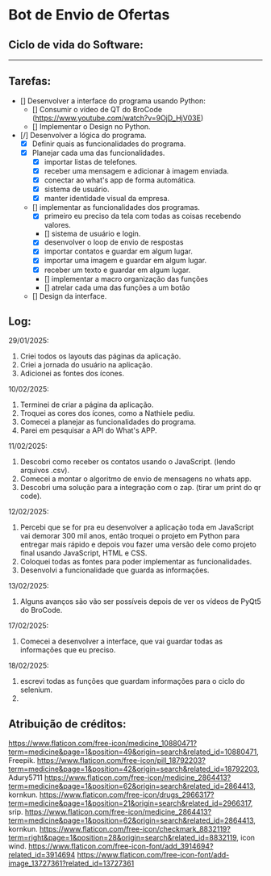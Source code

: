 # Bot de Envio de Ofertas

## Ciclo de vida do Software:


***
## Tarefas:
- [] Desenvolver a interface do programa usando Python:
	- [] Consumir o vídeo de QT do BroCode (https://www.youtube.com/watch?v=9OjD_HjV03E)
	- [] Implementar o Design no Python.
- [/] Desenvolver a lógica do programa.
	- [x] Definir quais as funcionalidades do programa.
	- [x] Planejar cada uma das funcionalidades.
		-[x] importar listas de telefones.
		-[x] receber uma mensagem e adicionar à imagem enviada.
		-[x] conectar ao what's app de forma automática.
		-[x] sistema de usuário.
		-[x] manter identidade visual da empresa.
	- [] implementar as funcionalidades dos programas.
		- [x] primeiro eu preciso da tela com todas as coisas recebendo valores.
		- [] sistema de usuário e login.
		- [x] desenvolver o loop de envio de respostas
		- [x] importar contatos e guardar em algum lugar.
		- [x] importar uma imagem e guardar em algum lugar.
		- [x] receber um texto e guardar em algum lugar.
		- [] implementar a macro organização das funções
		- [] atrelar cada uma das funções a um botão
	- [] Design da interface.
## Log:
29/01/2025:
1. Criei todos os layouts das páginas da aplicação.
2. Criei a jornada do usuário na aplicação. 
3. Adicionei as fontes dos ícones.

10/02/2025:
1. Terminei de criar a página da aplicação.
2. Troquei as cores dos ícones, como a Nathiele pediu.
3. Comecei a planejar as funcionalidades do programa.
4. Parei em pesquisar a API do What's APP.

11/02/2025:
1. Descobri como receber os contatos usando o JavaScript. (lendo arquivos .csv).
2. Comecei a montar o algoritmo de envio de mensagens no whats app.
3. Descobri uma solução para a integração com o zap. (tirar um print do qr code).

12/02/2025:
1. Percebi que se for pra eu desenvolver a aplicação toda em JavaScript vai demorar 300 mil anos, então troquei o projeto em Python para entregar mais rápido e depois vou fazer uma versão dele como projeto final usando JavaScript, HTML e CSS.
2. Coloquei todas as fontes para poder implementar as funcionalidades.
3. Desenvolvi a funcionalidade que guarda as informações.

13/02/2025: 
1. Alguns avanços são vão ser possíveis depois de ver os vídeos de PyQt5 do BroCode.

17/02/2025:
1. Comecei a desenvolver a interface, que vai guardar todas as informações que eu preciso.

18/02/2025:
1. escrevi todas as funções que guardam informações para o ciclo do selenium.
2. 



## Atribuição de créditos: 
https://www.flaticon.com/free-icon/medicine_10880471?term=medicine&page=1&position=49&origin=search&related_id=10880471, Freepik.
https://www.flaticon.com/free-icon/pill_18792203?term=medicine&page=1&position=42&origin=search&related_id=18792203, Adury5711
https://www.flaticon.com/free-icon/medicine_2864413?term=medicine&page=1&position=62&origin=search&related_id=2864413, kornkun.
https://www.flaticon.com/free-icon/drugs_2966317?term=medicine&page=1&position=21&origin=search&related_id=2966317, srip.
https://www.flaticon.com/free-icon/medicine_2864413?term=medicine&page=1&position=62&origin=search&related_id=2864413, kornkun.
https://www.flaticon.com/free-icon/checkmark_8832119?term=right&page=1&position=28&origin=search&related_id=8832119, icon wind.
https://www.flaticon.com/free-icon-font/add_3914694?related_id=3914694
https://www.flaticon.com/free-icon-font/add-image_13727361?related_id=13727361
